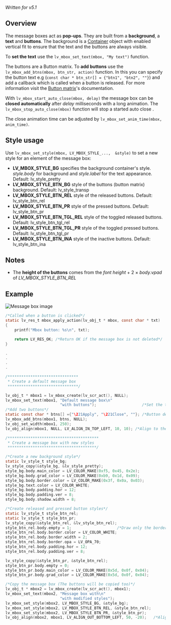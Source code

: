_Written for v5.1_

## Overview

The message boxes act as **pop-ups**. They are built from a **background**, a **text** and **buttons**. The background is a [Container](/Container) object with enabled vertical fit to ensure that the text and the buttons are always visible.  

To **set the text** use the `lv_mbox_set_text(mbox, "My text")` function.

The buttons are a Button matrix. To **add buttons** use the `lv_mbox_add_btns(mbox, btn_str, action)` function. In this you can specify the button text e.g (`const char * btn_str[] = {"btn1", "btn2", ""}`) and add a callback which is called when a button is released. For more information visit the [Button matrix](https://github.com/littlevgl/lvgl/wiki/Button-matrix)'s documentation.

With `lv_mbox_start_auto_close(mbox, delay)` the message box can be **closed automatically** after _delay_ milliseconds with a long animation. The `lv_mbox_stop_auto_close(mbox)` function will stop a started auto close .

The close animation time can be adjusted by `lv_mbox_set_anim_time(mbox, anim_time)`.

## Style usage

Use `lv_mbox_set_style(mbox, LV_MBOX_STYLE_...,  &style)` to set a new style for an element of the message box:

- **LV_MBOX_STYLE_BG** specifies the background container's style. _style.body_ for background and _style.label_ for the text appearance. Default: lv_style_pretty
- **LV_MBOX_STYLE_BTN_BG** style of the buttons (button matrix) background. Default: lv_style_transp
- **LV_MBOX_STYLE_BTN_REL** style of the released buttons. Default: lv_style_btn_rel
- **LV_MBOX_STYLE_BTN_PR** style of the pressed buttons. Default: lv_style_btn_pr
- **LV_MBOX_STYLE_BTN_TGL_REL** style of the toggled released buttons. Default: lv_style_btn_tgl_rel
- **LV_MBOX_STYLE_BTN_TGL_PR** style of the toggled pressed buttons. Default: lv_style_btn_tgl_pr
- **LV_MBOX_STYLE_BTN_INA** style of the inactive buttons. Default: lv_style_btn_ina

## Notes

- The **height of the buttons** comes from the _font height_ + 2 × _body.vpad_ of _LV_MBOX_STYLE_BTN_REL_

## Example

![Message box image](http://doc.littlevgl.com/img/message-box-lv_mbox.png)
```c
/*Called when a button is clicked*/
static lv_res_t mbox_apply_action(lv_obj_t * mbox, const char * txt)
{
    printf("Mbox button: %s\n", txt);

    return LV_RES_OK; /*Return OK if the message box is not deleted*/
}

.
.
.
.

/*******************************
 * Create a default message box
 *******************************/

lv_obj_t * mbox1 = lv_mbox_create(lv_scr_act(), NULL);
lv_mbox_set_text(mbox1, "Default message box\n"
                        "with buttons");                    /*Set the text*/
/*Add two buttons*/
static const char * btns[] ={"\221Apply", "\221Close", ""}; /*Button description. '\221' lv_btnm like control char*/
lv_mbox_add_btns(mbox1, btns, NULL);
lv_obj_set_width(mbox1, 250);
lv_obj_align(mbox1, NULL, LV_ALIGN_IN_TOP_LEFT, 10, 10); /*Align to the corner*/

/****************************************
 * Create a message box with new styles
 ***************************************/

/*Create a new background style*/
static lv_style_t style_bg;
lv_style_copy(&style_bg, &lv_style_pretty);
style_bg.body.main_color = LV_COLOR_MAKE(0xf5, 0x45, 0x2e);
style_bg.body.grad_color = LV_COLOR_MAKE(0xb9, 0x1d, 0x09);
style_bg.body.border.color = LV_COLOR_MAKE(0x3f, 0x0a, 0x03);
style_bg.text.color = LV_COLOR_WHITE;
style_bg.body.padding.hor = 12;
style_bg.body.padding.ver = 8;
style_bg.body.shadow.width = 8;

/*Create released and pressed button styles*/
static lv_style_t style_btn_rel;
static lv_style_t style_btn_pr;
lv_style_copy(&style_btn_rel, &lv_style_btn_rel);
style_btn_rel.body.empty = 1;                    /*Draw only the border*/
style_btn_rel.body.border.color = LV_COLOR_WHITE;
style_btn_rel.body.border.width = 2;
style_btn_rel.body.border.opa = LV_OPA_70;
style_btn_rel.body.padding.hor = 12;
style_btn_rel.body.padding.ver = 8;

lv_style_copy(&style_btn_pr, &style_btn_rel);
style_btn_pr.body.empty = 0;
style_btn_pr.body.main_color = LV_COLOR_MAKE(0x5d, 0x0f, 0x04);
style_btn_pr.body.grad_color = LV_COLOR_MAKE(0x5d, 0x0f, 0x04);

/*Copy the message box (The buttons will be copied too)*/
lv_obj_t * mbox2 = lv_mbox_create(lv_scr_act(), mbox1);
lv_mbox_set_text(mbox2, "Message box with\n"
                        "with modified styles");
lv_mbox_set_style(mbox2, LV_MBOX_STYLE_BG, &style_bg);
lv_mbox_set_style(mbox2, LV_MBOX_STYLE_BTN_REL, &style_btn_rel);
lv_mbox_set_style(mbox2, LV_MBOX_STYLE_BTN_PR, &style_btn_pr);
lv_obj_align(mbox2, mbox1, LV_ALIGN_OUT_BOTTOM_LEFT, 50, -20);   /*Align according to the previous message box */
```
